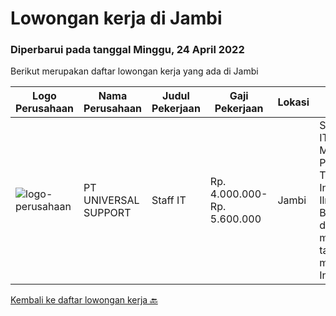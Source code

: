 
  # Lowongan kerja di Jambi

  ### Diperbarui pada tanggal Minggu, 24 April 2022

  Berikut merupakan daftar lowongan kerja yang ada di Jambi

  |Logo Perusahaan | Nama Perusahaan | Judul Pekerjaan | Gaji Pekerjaan | Lokasi | Deskripsi | Tanggal diunggah | Pranala |
  | -------------- | --------------- | --------------- | --------- | --------- | -------------- | ------- | ----------- |
  |![logo-perusahaan](https://image-service-cdn.seek.com.au/5a7af5f53a060eb76770c9a5825a94145f93427f/ee4dce1061f3f616224767ad58cb2fc751b8d2dc)|PT UNIVERSAL SUPPORT|Staff IT|Rp. 4.000.000-Rp. 5.600.000|Jambi|STAFF ITKualifikasi Minimal Pendidikan S1 Tehnik Informatika / Ilmu komputer Berpengalaman dibidangnya minimal 5 tahun Mampu melakukan Instalasi,...|Senin, 28 Maret 2022|https://www.jobstreet.co.id/id/job/staff-it-3835323?token=0~2f0f3a95-04e2-4ec7-b979-26bdbf145760&sectionRank=1&jobId=jobstreet-id-job-3835323|


  [Kembali ke daftar lowongan kerja 🔙](../README.md#daftar-lowongan-kerja)
  